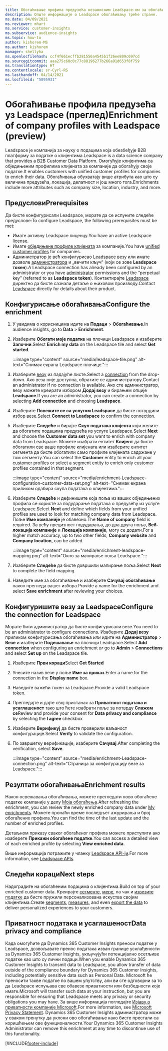 ```yaml
---
title: Обогаћивање профила предузећа независним Leadspace-ом за обогаћивање
description: Опште информације о Leadspace обогаћивању треће стране.
ms.date: 04/09/2021
ms.reviewer: mhart
ms.service: customer-insights
ms.subservice: audience-insights
ms.topic: how-to
author: kishorem-MS
ms.author: kishorem
manager: shellyha
ms.openlocfilehash: ccf4f661ecffb281556a4545b1f26ee809c697cd
ms.sourcegitcommit: aaa275c60c0c77c88196277b266a91d653f8f759
ms.translationtype: HT
ms.contentlocale: sr-Cyrl-RS
ms.lasthandoff: 04/14/2021
ms.locfileid: "5895931"
---
```

# <a name="enrichment-of-company-profiles-with-leadspace-preview"></a><span data-ttu-id="a3ce7-103">Обогаћивање профила предузећа уз Leadspace (преглед)</span><span class="sxs-lookup"><span data-stu-id="a3ce7-103">Enrichment of company profiles with Leadspace (preview)</span></span>

<span data-ttu-id="a3ce7-104">Leadspace је компанија за науку о подацима која обезбеђује B2B платформу за податке о клијентима.</span><span class="sxs-lookup"><span data-stu-id="a3ce7-104">Leadspace is a data science company that provides a B2B Customer Data Platform.</span></span> <span data-ttu-id="a3ce7-105">Омогућује клијентима са обједињеним профилима клијената за компаније да обогаћују своје податке.</span><span class="sxs-lookup"><span data-stu-id="a3ce7-105">It enables customers with unified customer profiles for companies to enrich their data.</span></span> <span data-ttu-id="a3ce7-106">Обогаћивања обухватају више атрибута као што су величина предузећа, локација, делатност и још много тога.</span><span class="sxs-lookup"><span data-stu-id="a3ce7-106">Enrichments include more attributes such as company size, location, industry, and more.</span></span>

## <a name="prerequisites"></a><span data-ttu-id="a3ce7-107">Предуслови</span><span class="sxs-lookup"><span data-stu-id="a3ce7-107">Prerequisites</span></span>

<span data-ttu-id="a3ce7-108">Да бисте конфигурисали Leadspace, морате да се испуните следеће предуслове:</span><span class="sxs-lookup"><span data-stu-id="a3ce7-108">To configure Leadspace, the following prerequisites must be met:</span></span>

- <span data-ttu-id="a3ce7-109">Имате активну Leadspace лиценцу.</span><span class="sxs-lookup"><span data-stu-id="a3ce7-109">You have an active Leadspace license.</span></span>
- <span data-ttu-id="a3ce7-110">Имате [обједињене профиле клијената](customer-profiles.md) за компаније.</span><span class="sxs-lookup"><span data-stu-id="a3ce7-110">You have [unified customer profiles](customer-profiles.md) for companies.</span></span>
- <span data-ttu-id="a3ce7-111">Администратор је већ конфигурисао Leadspace везу или имате дозволе [администратора](permissions.md#administrator) и „вечити кључ“ (који се зове **Leadspace токен**).</span><span class="sxs-lookup"><span data-stu-id="a3ce7-111">A Leadspace connection has already been configured by an administrator or you have [administrator](permissions.md#administrator) permissions and the “perpetual key” (referred to as **Leadspace token**).</span></span> <span data-ttu-id="a3ce7-112">Контактирајте [Leadspace](https://www.leadspace.com/products/leadspace-on-demand/) директно да бисте сазнали детаље о њиховом производу.</span><span class="sxs-lookup"><span data-stu-id="a3ce7-112">Contact [Leadspace](https://www.leadspace.com/products/leadspace-on-demand/) directly for details about their product.</span></span>

## <a name="configure-the-enrichment"></a><span data-ttu-id="a3ce7-113">Конфигурисање обогаћивања</span><span class="sxs-lookup"><span data-stu-id="a3ce7-113">Configure the enrichment</span></span>

1. <span data-ttu-id="a3ce7-114">У увидима о корисницима идите на **Подаци** > **Обогаћивање**.</span><span class="sxs-lookup"><span data-stu-id="a3ce7-114">In audience insights, go to **Data** > **Enrichment**.</span></span>

1. <span data-ttu-id="a3ce7-115">Изаберите **Обогати моје податке** на плочици Leadspace и изаберите **Започни**.</span><span class="sxs-lookup"><span data-stu-id="a3ce7-115">Select **Enrich my data** on the Leadspace tile and select **Get started**.</span></span>

   :::image type="content" source="media/leadspace-tile.png" alt-text="Снимак екрана Leadspace плочице.":::

1. <span data-ttu-id="a3ce7-117">Изаберите [везу](connections.md) из падајуће листе.</span><span class="sxs-lookup"><span data-stu-id="a3ce7-117">Select a [connection](connections.md) from the drop-down.</span></span> <span data-ttu-id="a3ce7-118">Ако веза није доступна, обратите се администратору.</span><span class="sxs-lookup"><span data-stu-id="a3ce7-118">Contact an administrator if no connection is available.</span></span> <span data-ttu-id="a3ce7-119">Ако сте администратор, везу можете креирати избором **Додај везу** и бирањем опције **Leadspace**.</span><span class="sxs-lookup"><span data-stu-id="a3ce7-119">If you are an administrator, you can create a connection by selecting **Add connection** and choosing **Leadspace**.</span></span> 

1. <span data-ttu-id="a3ce7-120">Изаберите **Повежите се са услугом Leadspace** да бисте потврдили избор везе.</span><span class="sxs-lookup"><span data-stu-id="a3ce7-120">Select **Connect to Leadspace** to confirm the connection.</span></span>

1. <span data-ttu-id="a3ce7-121">Изаберите **Следеће** и бирајте **Скуп података клијента** који желите да обогатите подацима предузећа из услуге Leadspace.</span><span class="sxs-lookup"><span data-stu-id="a3ce7-121">Select **Next** and choose the **Customer data set** you want to enrich with company data from Leadspace.</span></span> <span data-ttu-id="a3ce7-122">Можете изабрати ентитет **Клијент** да бисте обогатили све ваше профиле клијената или изаберите ентитет сегмента да бисте обогатили само профиле клијената садржане у том сегменту.</span><span class="sxs-lookup"><span data-stu-id="a3ce7-122">You can select the **Customer** entity to enrich all your customer profiles or select a segment entity to enrich only customer profiles contained in that segment.</span></span>

    :::image type="content" source="media/enrichment-Leadspace-configuration-customer-data-set.png" alt-text="Снимак екрана приликом одабира скупа података о клијентима.":::

1. <span data-ttu-id="a3ce7-124">Изаберите **Следеће** и дефинишите која поља из ваших обједињених профила се користе за подударање података о предузећу из услуге Leadspace.</span><span class="sxs-lookup"><span data-stu-id="a3ce7-124">Select **Next** and define which fields from your unified profiles are used to look for matching company data from Leadspace.</span></span> <span data-ttu-id="a3ce7-125">Поље **Име компаније** је обавезно.</span><span class="sxs-lookup"><span data-stu-id="a3ce7-125">The **Name of company** field is required.</span></span> <span data-ttu-id="a3ce7-126">За већу прецизност подударања, до два друга поља, **Веб-локација компаније** и **Локација компаније**, могу се додати.</span><span class="sxs-lookup"><span data-stu-id="a3ce7-126">For a higher match accuracy, up to two other fields, **Company website** and **Company location**, can be added.</span></span>

   :::image type="content" source="media/enrichment-leadspace-mapping.png" alt-text="Окно за мапирање поља Leadspace.":::

1. <span data-ttu-id="a3ce7-128">Изаберите **Следеће** да бисте довршили мапирање поља.</span><span class="sxs-lookup"><span data-stu-id="a3ce7-128">Select **Next** to complete the field mapping.</span></span>

1. <span data-ttu-id="a3ce7-129">Наведите име за обогаћивање и изаберите **Сачувај обогаћивање** након прегледа вашег избора.</span><span class="sxs-lookup"><span data-stu-id="a3ce7-129">Provide a name for the enrichment and select **Save enrichment** after reviewing your choices.</span></span>


## <a name="configure-the-connection-for-leadspace"></a><span data-ttu-id="a3ce7-130">Конфигуришите везу за Leadspace</span><span class="sxs-lookup"><span data-stu-id="a3ce7-130">Configure the connection for Leadspace</span></span> 

<span data-ttu-id="a3ce7-131">Морате бити администратор да бисте конфигурисали везе.</span><span class="sxs-lookup"><span data-stu-id="a3ce7-131">You need to be an administrator to configure connections.</span></span> <span data-ttu-id="a3ce7-132">Изаберите **Додај везу** приликом конфигурисања обогаћивања *или* идите на **Администратор** > **Везе** и изаберите **Подешавање** на плочици Leadspace.</span><span class="sxs-lookup"><span data-stu-id="a3ce7-132">Select **Add connection** when configuring an enrichment *or* go to **Admin** > **Connections** and select **Set up** on the Leadspace tile.</span></span>

1. <span data-ttu-id="a3ce7-133">Изаберите **Први кораци**</span><span class="sxs-lookup"><span data-stu-id="a3ce7-133">Select **Get Started**</span></span> 

1. <span data-ttu-id="a3ce7-134">Унесите назив везе у поље **Име за приказ**.</span><span class="sxs-lookup"><span data-stu-id="a3ce7-134">Enter a name for the connection in the **Display name** box.</span></span>

1. <span data-ttu-id="a3ce7-135">Наведите важећи токен за Leadspace.</span><span class="sxs-lookup"><span data-stu-id="a3ce7-135">Provide a valid Leadspace token.</span></span>

1. <span data-ttu-id="a3ce7-136">Прегледајте и дајте свој пристанак за **Приватност података и усаглашеност** тако што ћете изабрати поље за потврду **Слажем се**</span><span class="sxs-lookup"><span data-stu-id="a3ce7-136">Review and provide your consent for **Data privacy and compliance** by selecting the **I agree** checkbox</span></span>

1. <span data-ttu-id="a3ce7-137">Изаберите **Верификуј** да бисте проверили ваљаност конфигурације.</span><span class="sxs-lookup"><span data-stu-id="a3ce7-137">Select **Verify** to validate the configuration.</span></span>

1. <span data-ttu-id="a3ce7-138">По завршетку верификације, изаберите **Сачувај**.</span><span class="sxs-lookup"><span data-stu-id="a3ce7-138">After completing the verification, select **Save**.</span></span>
   
   :::image type="content" source="media/enrichment-Leadspace-connection.png" alt-text="Страница за конфигурацију везе за Leadspace.":::

## <a name="enrichment-results"></a><span data-ttu-id="a3ce7-140">Резултати обогаћивања</span><span class="sxs-lookup"><span data-stu-id="a3ce7-140">Enrichment results</span></span>

<span data-ttu-id="a3ce7-141">Након освежавања обогаћивања, можете прегледати ново обогаћене податке компаније у делу [Моја обогаћења](enrichment-hub.md).</span><span class="sxs-lookup"><span data-stu-id="a3ce7-141">After refreshing the enrichment, you can review the newly enriched company data under [My enrichments](enrichment-hub.md).</span></span> <span data-ttu-id="a3ce7-142">Можете пронаћи време последњег ажурирања и број обогаћених профила.</span><span class="sxs-lookup"><span data-stu-id="a3ce7-142">You can find the time of the last update and the number of enriched profiles.</span></span>

<span data-ttu-id="a3ce7-143">Детаљном приказу сваког обогаћеног профила можете приступити ако изаберете **Прикажи обогаћене податке**.</span><span class="sxs-lookup"><span data-stu-id="a3ce7-143">You can access a detailed view of each enriched profile by selecting **View enriched data**.</span></span>

<span data-ttu-id="a3ce7-144">Више информација потражите у чланку [Leadspace API-ји](https://support.leadspace.com/hc/en-us/sections/201997649-API).</span><span class="sxs-lookup"><span data-stu-id="a3ce7-144">For more information, see [Leadspace APIs](https://support.leadspace.com/hc/en-us/sections/201997649-API).</span></span>

## <a name="next-steps"></a><span data-ttu-id="a3ce7-145">Следећи кораци</span><span class="sxs-lookup"><span data-stu-id="a3ce7-145">Next steps</span></span>

<span data-ttu-id="a3ce7-146">Надоградите на обогаћеним подацима о клијентима.</span><span class="sxs-lookup"><span data-stu-id="a3ce7-146">Build on top of your enriched customer data.</span></span> <span data-ttu-id="a3ce7-147">Креирајте [сегменте](segments.md), [мере](measures.md), па чак и [извезите податке](export-destinations.md) да бисте пружили персонализована искуства својим клијентима.</span><span class="sxs-lookup"><span data-stu-id="a3ce7-147">Create [segments](segments.md), [measures](measures.md), and even [export the data](export-destinations.md) to deliver personalized experiences to your customers.</span></span>

## <a name="data-privacy-and-compliance"></a><span data-ttu-id="a3ce7-148">Приватност података и усаглашеност</span><span class="sxs-lookup"><span data-stu-id="a3ce7-148">Data privacy and compliance</span></span>

<span data-ttu-id="a3ce7-149">Када омогућите да Dynamics 365 Customer Insights преноси податке у Leadspace, дозвољавате пренос података изван границе усклађености за Dynamics 365 Customer Insights, укључујући потенцијално осетљиве податке као што су лични подаци.</span><span class="sxs-lookup"><span data-stu-id="a3ce7-149">When you enable Dynamics 365 Customer Insights to transmit data to Leadspace, you allow transfer of data outside of the compliance boundary for Dynamics 365 Customer Insights, including potentially sensitive data such as Personal Data.</span></span> <span data-ttu-id="a3ce7-150">Microsoft ће преносити такве податке по вашем упутству, али ви сте одговорни за то да Leadspace испуњава све обавезе приватности или безбедности које имате.</span><span class="sxs-lookup"><span data-stu-id="a3ce7-150">Microsoft will transfer such data at your instruction, but you are responsible for ensuring that Leadspace meets any privacy or security obligations you may have.</span></span> <span data-ttu-id="a3ce7-151">За више информација погледајте [Изјаву о приватности компаније Microsoft](https://go.microsoft.com/fwlink/?linkid=396732).</span><span class="sxs-lookup"><span data-stu-id="a3ce7-151">For more information, see [Microsoft Privacy Statement](https://go.microsoft.com/fwlink/?linkid=396732).</span></span>
<span data-ttu-id="a3ce7-152">Dynamics 365 Customer Insights администратор може у сваком тренутку да уклони ово обогаћивање како бисте престали са коришћењем ове функционалности.</span><span class="sxs-lookup"><span data-stu-id="a3ce7-152">Your Dynamics 365 Customer Insights Administrator can remove this enrichment at any time to discontinue use of this functionality.</span></span>


[!INCLUDE[footer-include](../includes/footer-banner.md)]
